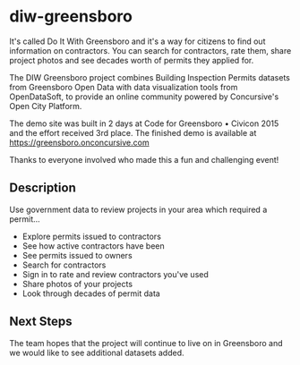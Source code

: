 # diw-greensboro

It's called Do It With Greensboro and it's a way for citizens to find out information on contractors.
You can search for contractors, rate them, share project photos and see decades worth of permits they applied for.

The DIW Greensboro project combines Building Inspection Permits datasets from Greensboro Open Data with data visualization tools from OpenDataSoft, to provide an online community powered by Concursive's Open City Platform.

The demo site was built in 2 days at Code for Greensboro • Civicon 2015 and the effort received 3rd place.
The finished demo is available at https://greensboro.onconcursive.com

Thanks to everyone involved who made this a fun and challenging event!


## Description

Use government data to review projects in your area which required a permit...

* Explore permits issued to contractors
* See how active contractors have been
* See permits issued to owners
* Search for contractors
* Sign in to rate and review contractors you've used
* Share photos of your projects
* Look through decades of permit data


## Next Steps

The team hopes that the project will continue to live on in Greensboro and we would like to see additional datasets added.
